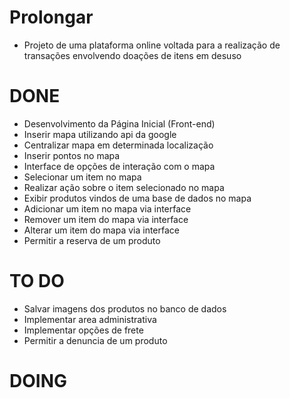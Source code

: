 # Prolongar

* Projeto de uma plataforma online voltada para a realização de transações envolvendo doações de itens em desuso 

# DONE 

* Desenvolvimento da Página Inicial (Front-end)
* Inserir mapa utilizando api da google
* Centralizar mapa em determinada localização
* Inserir pontos no mapa 
* Interface de opções de interação com o mapa
* Selecionar um item no mapa
* Realizar ação sobre o item selecionado no mapa
* Exibir produtos vindos de uma base de dados no mapa
* Adicionar um item no mapa via interface
* Remover um item do mapa via interface
* Alterar um item do mapa via interface
* Permitir a reserva de um produto

# TO DO 

* Salvar imagens dos produtos no banco de dados
* Implementar area administrativa
* Implementar opções de frete
* Permitir a denuncia de um produto 

# DOING

